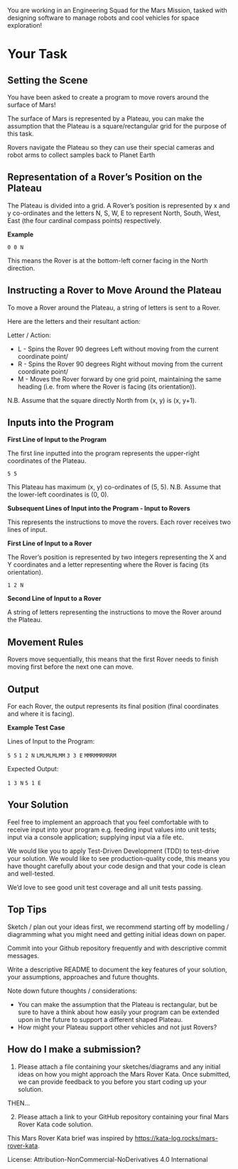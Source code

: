 You are working in an Engineering Squad for the Mars Mission, tasked with designing software to manage robots and cool vehicles for space exploration!

# Your Task

## **Setting the Scene**

You have been asked to create a program to move rovers around the surface of Mars!

The surface of Mars is represented by a Plateau, you can make the assumption that the Plateau is a square/rectangular grid for the purpose of this task.

Rovers navigate the Plateau so they can use their special cameras and robot arms to collect samples back to Planet Earth

## **Representation of a Rover’s Position on the Plateau**

The Plateau is divided into a grid. A Rover’s position is represented by x and y co-ordinates and the letters N, S, W, E to represent North, South, West, East (the four cardinal compass points) respectively.

**Example**

`0 0 N`

This means the Rover is at the bottom-left corner facing in the North direction.

## **Instructing a Rover to Move Around the Plateau**

To move a Rover around the Plateau, a string of letters is sent to a Rover. 

Here are the letters and their resultant action:

Letter / Action:
* L - Spins the Rover 90 degrees Left without moving from the current coordinate point/
* R - Spins the Rover 90 degrees Right without moving from the current coordinate point/
* M - Moves the Rover forward by one grid point, maintaining the same heading (i.e. from where the Rover is facing (its orientation)).

N.B. Assume that the square directly North from (x, y) is (x, y+1).

## **Inputs into the Program**

**First Line of Input to the Program**

The first line inputted into the program represents the upper-right coordinates of the Plateau.

`5 5`

This Plateau has maximum (x, y) co-ordinates of (5, 5). N.B. Assume that the lower-left coordinates is (0, 0).

**Subsequent Lines of Input into the Program - Input to Rovers**

This represents the instructions to move the rovers.
Each rover receives two lines of input.

**First Line of Input to a Rover**

The Rover’s position is represented by two integers representing the X and Y coordinates and a letter representing where the Rover is facing (its orientation).

`1 2 N`

**Second Line of Input to a Rover**

A string of letters representing the instructions to move the Rover around the Plateau.

## **Movement Rules**

Rovers move sequentially, this means that the first Rover needs to finish moving first before the next one can move.

## **Output**
For each Rover, the output represents its final position (final coordinates and where it is facing).

**Example Test Case**

Lines of Input to the Program:

`5 5` 
`1 2 N`
`LMLMLMLMM`
`3 3 E`
`MMRMMRMRRM`

Expected Output:

`1 3 N`
`5 1 E`

## Your Solution

Feel free to implement an approach that you feel comfortable with to receive input into your program e.g. feeding input values into unit tests; input via a console application; supplying input via a file etc.

We would like you to apply Test-Driven Development (TDD) to test-drive your solution.
We would like to see production-quality code, this means you have thought carefully about your code design and that your code is clean and well-tested.

We’d love to see good unit test coverage and all unit tests passing.

## **Top Tips**
Sketch / plan out your ideas first, we recommend starting off by modelling / diagramming what you might need and getting initial ideas down on paper.

Commit into your Github repository frequently and with descriptive commit messages.

Write a descriptive README to document the key features of your solution, your assumptions, approaches and future thoughts. 

Note down future thoughts / considerations:
* You can make the assumption that the Plateau is rectangular, but be sure to have a think about how easily your program can be extended upon in the future to support a different shaped Plateau.
* How might your Plateau support other vehicles and not just Rovers?

## **How do I make a submission?**

1. Please attach a file containing your sketches/diagrams and any initial ideas on how you might approach the Mars Rover Kata. Once submitted, we can provide feedback to you before you start coding up your solution.

THEN...

2. Please attach a link to your GitHub repository containing your final Mars Rover Kata code solution.

This Mars Rover Kata brief was inspired by https://kata-log.rocks/mars-rover-kata.

License: Attribution-NonCommercial-NoDerivatives 4.0 International